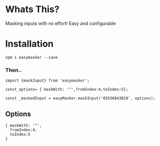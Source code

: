 # Whats This?

Masking inputs with no effort!
Easy and configurable


# Installation

`npm i easymasker --save`



### Then..


```
import {maskInput} from 'easymasker';

const_options= { maskWith: '^',fromIndex:4,toIndex:5};

const _maskedInput = easyMasker.maskInput('05536843029', options);

```

## Options

```
{ maskWith: '^',
  fromIndex:4,
  toIndex:5
}

```
